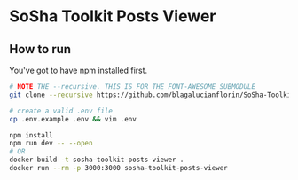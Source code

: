 # SoSha Toolkit Posts Viewer

## How to run

You've got to have npm installed first.

```bash
# NOTE THE --recursive. THIS IS FOR THE FONT-AWESOME SUBMODULE
git clone --recursive https://github.com/blagalucianflorin/SoSha-Toolkit-Posts-Viewer

# create a valid .env file
cp .env.example .env && vim .env

npm install
npm run dev -- --open
# OR
docker build -t sosha-toolkit-posts-viewer .
docker run --rm -p 3000:3000 sosha-toolkit-posts-viewer
```

